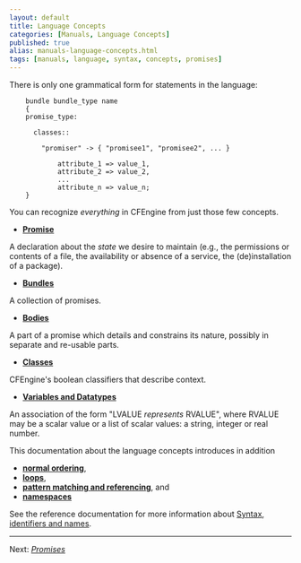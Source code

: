 ```yaml
---
layout: default
title: Language Concepts
categories: [Manuals, Language Concepts]
published: true
alias: manuals-language-concepts.html
tags: [manuals, language, syntax, concepts, promises]
---
```


There is only one grammatical form for statements in the language:

```cf3
    bundle bundle_type name
    {
    promise_type:

      classes::

        "promiser" -> { "promisee1", "promisee2", ... }

            attribute_1 => value_1,
            attribute_2 => value_2,
            ...
            attribute_n => value_n;
    }
```

You can recognize *everything* in CFEngine from just those few concepts.

* [**Promise**](manuals-language-concepts-promises.html)

A declaration about the *state* we desire to maintain (e.g., the permissions 
or contents of a file, the availability or absence of a service, the 
(de)installation of a package).

* [**Bundles**](manuals-language-concepts-bundles.html)

A collection of promises.

* [**Bodies**](manuals-language-concepts-bodies.html)

A part of a promise which details and constrains its nature, possibly in 
separate and re-usable parts.

* [**Classes**](manuals-language-concepts-classes.html)

CFEngine's boolean classifiers that describe context.

* [**Variables and Datatypes**](manuals-language-concepts-variables.html)

An association of the form "LVALUE *represents* RVALUE", where RVALUE may be a 
scalar value or a list of scalar values: a string, integer or real number.

This documentation about the language concepts introduces in addition

* [**normal ordering**](manuals-language-concepts-normal-ordering.html),
* [**loops**](manuals-language-concepts-loops.html),
* [**pattern matching and 
referencing**](manuals-language-concepts-pattern-matching-and-referencing.html), and
* [**namespaces**](manuals-language-concepts-namespaces.html)

See the reference documentation for more information about
[Syntax, identifiers and names](reference-syntax.html).

****

Next: [*Promises*](manuals-language-concepts-promises.html)

